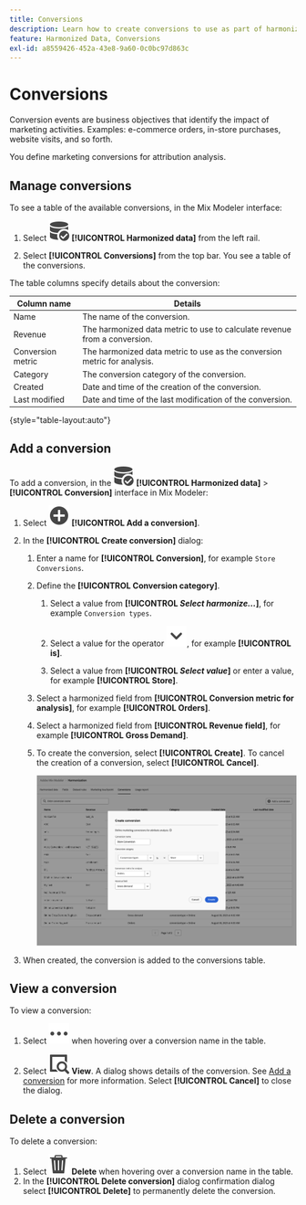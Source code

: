 ```yaml
---
title: Conversions
description: Learn how to create conversions to use as part of harmonizing your data in Mix Modeler.
feature: Harmonized Data, Conversions
exl-id: a8559426-452a-43e8-9a60-0c0bc97d863c
---
```

# Conversions

Conversion events are business objectives that identify the impact of marketing activities. Examples: e-commerce orders, in-store purchases, website visits, and so forth.

You define marketing conversions for attribution analysis.

## Manage conversions

To see a table of the available conversions, in the Mix Modeler interface:

1. Select ![DataSearch](/help/assets/icons/DataCheck.svg) **[!UICONTROL Harmonized data]** from the left rail.
   
1. Select **[!UICONTROL Conversions]** from the top bar. You see a table of the conversions.

The table columns specify details about the conversion:

| Column name | Details |
| --- | ---|
| Name | The name of the conversion.  |
| Revenue | The harmonized data metric to use to calculate revenue from a conversion.  |
| Conversion metric | The harmonized data metric to use as the conversion metric for analysis. |
| Category | The conversion category of the conversion. |
| Created | Date and time of the creation of the conversion. |
| Last modified | Date and time of the last modification of the conversion. |

{style="table-layout:auto"}

## Add a conversion

To add a conversion, in the ![DataSearch](/help/assets/icons/DataCheck.svg) **[!UICONTROL Harmonized data]** > **[!UICONTROL Conversion]** interface in Mix Modeler:

1. Select ![Add](/help/assets/icons/AddCircle.svg) **[!UICONTROL Add a conversion]**.

1. In the **[!UICONTROL Create conversion]** dialog:

    1. Enter a name for **[!UICONTROL Conversion]**, for example `Store Conversions`.
   
    1. Define the **[!UICONTROL Conversion category]**.

       1. Select a value from **[!UICONTROL *Select harmonize...*]**, for example `Conversion types`.
   
       1. Select a value for the operator ![Chevron](/help/assets/icons/ChevronDown.svg), for example **[!UICONTROL is]**.

       1. Select a value from **[!UICONTROL *Select value*]** or enter a value, for example **[!UICONTROL Store]**.

    1. Select a harmonized field from **[!UICONTROL Conversion metric for analysis]**, for example **[!UICONTROL Orders]**.

    1. Select a harmonized field from **[!UICONTROL Revenue field]**, for example **[!UICONTROL Gross Demand]**.

    1. To create the conversion, select **[!UICONTROL Create]**. To cancel the creation of a conversion, select **[!UICONTROL Cancel]**.

        ![Alt text](/help/assets/create-conversion.png)

1. When created, the conversion is added to the conversions table.


## View a conversion

To view a conversion:

1. Select ![More](/help/assets/icons/More.svg) when hovering over a conversion name in the table.

1. Select ![View](/help/assets/icons/ViewDetail.svg) **View**. A dialog shows details of the conversion. See [Add a conversion](#add-a-conversion) for more information. Select **[!UICONTROL Cancel]** to close the dialog.


## Delete a conversion

To delete a conversion:

1. Select ![Delete](/help/assets/icons/Delete.svg) **Delete** when hovering over a conversion name in the table. 
1. In the **[!UICONTROL Delete conversion]** dialog confirmation dialog select **[!UICONTROL Delete]** to permanently delete the conversion.
